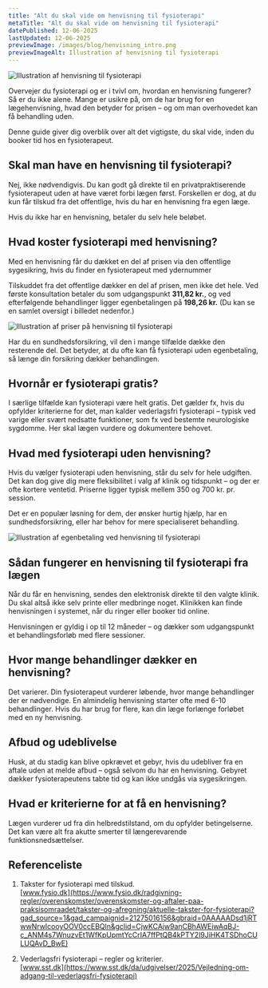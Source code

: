 ```yaml
---
title: "Alt du skal vide om henvisning til fysioterapi"
metaTitle: "Alt du skal vide om henvisning til fysioterapi"
datePublished: 12-06-2025
lastUpdated: 12-06-2025
previewImage: /images/blog/henvisning_intro.png
previewImageAlt: Illustration af henvisning til fysioterapi
---
```


![Illustration af henvisning til fysioterapi](/images/blog/henvisning_intro.png)

Overvejer du fysioterapi og er i tvivl om, hvordan en henvisning fungerer? Så er du ikke alene. Mange er usikre på, om de har brug for en lægehenvisning, hvad den betyder for prisen – og om man overhovedet kan få behandling uden.

Denne guide giver dig overblik over alt det vigtigste, du skal vide, inden du booker tid hos en fysioterapeut.


## Skal man have en henvisning til fysioterapi?

Nej, ikke nødvendigvis. Du kan godt gå direkte til en privatpraktiserende fysioterapeut uden at have været forbi lægen først. Forskellen er dog, at du kun får tilskud fra det offentlige, hvis du har en henvisning fra egen læge.

Hvis du ikke har en henvisning, betaler du selv hele beløbet.


## Hvad koster fysioterapi med henvisning?

Med en henvisning får du dækket en del af prisen via den offentlige sygesikring, hvis du finder en fysioterapeut med ydernummer

Tilskuddet fra det offentlige dækker en del af prisen, men ikke det hele. Ved første konsultation betaler du som udgangspunkt **311,82 kr.**, og ved efterfølgende behandlinger ligger egenbetalingen på **198,26 kr.**
(Du kan se en samlet oversigt i billedet nedenfor.)

![Illustration af priser på henvisning til fysioterapi](/images/blog/henvisning_priser.png)


Har du en sundhedsforsikring, vil den i mange tilfælde dække den resterende del. Det betyder, at du ofte kan få fysioterapi uden egenbetaling, så længe din forsikring dækker behandlingen.


## Hvornår er fysioterapi gratis?

I særlige tilfælde kan fysioterapi være helt gratis. Det gælder fx, hvis du opfylder kriterierne for det, man kalder vederlagsfri fysioterapi – typisk ved varige eller svært nedsatte funktioner, som fx ved bestemte neurologiske sygdomme. Her skal lægen vurdere og dokumentere behovet.


## Hvad med fysioterapi uden henvisning?

Hvis du vælger fysioterapi uden henvisning, står du selv for hele udgiften. Det kan dog give dig mere fleksibilitet i valg af klinik og tidspunkt – og der er ofte kortere ventetid. Priserne ligger typisk mellem 350 og 700 kr. pr. session.

Det er en populær løsning for dem, der ønsker hurtig hjælp, har en sundhedsforsikring, eller har behov for mere specialiseret behandling.

![Illustration af egenbetaling ved henvisning til fysioterapi](/images/blog/henvisning_betaling.png)

## Sådan fungerer en henvisning til fysioterapi fra lægen

Når du får en henvisning, sendes den elektronisk direkte til den valgte klinik. Du skal altså ikke selv printe eller medbringe noget. Klinikken kan finde henvisningen i systemet, når du ringer eller booker tid online.

Henvisningen er gyldig i op til 12 måneder – og dækker som udgangspunkt et behandlingsforløb med flere sessioner.


## Hvor mange behandlinger dækker en henvisning?

Det varierer. Din fysioterapeut vurderer løbende, hvor mange behandlinger der er nødvendige. En almindelig henvisning starter ofte med 6-10 behandlinger. Hvis du har brug for flere, kan din læge forlænge forløbet med en ny henvisning.


## Afbud og udeblivelse

Husk, at du stadig kan blive opkrævet et gebyr, hvis du udebliver fra en aftale uden at melde afbud – også selvom du har en henvisning. Gebyret dækker fysioterapeutens tabte tid og kan ikke undgås via sygesikringen.


## Hvad er kriterierne for at få en henvisning?

Lægen vurderer ud fra din helbredstilstand, om du opfylder betingelserne. Det kan være alt fra akutte smerter til længerevarende funktionsnedsættelser.

## Referenceliste

1. Takster for fysioterapi med tilskud.  
[www.fysio.dk](https://www.fysio.dk/radgivning-regler/overenskomster/overenskomster-og-aftaler-paa-praksisomraadet/takster-og-afregning/aktuelle-takster-for-fysioterapi?gad_source=1&gad_campaignid=21275016156&gbraid=0AAAAADsd1jRTwwNrwIcooyOOV0ccEBQln&gclid=CjwKCAjw9anCBhAWEiwAqBJ-c_ANM4s7WnuzvEt1WfKpUpmtYcCrIA7ffPtQB4kPTY2l9JiHK4TSDhoCULUQAvD_BwE)

2. Vederlagsfri fysioterapi – regler og kriterier.  
[www.sst.dk](https://www.sst.dk/da/udgivelser/2025/Vejledning-om-adgang-til-vederlagsfri-fysioterapi) 